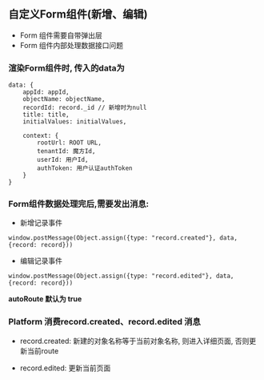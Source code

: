 ## 自定义Form组件(新增、编辑)

- Form 组件需要自带弹出层
- Form 组件内部处理数据接口问题

### 渲染Form组件时, 传入的data为
```
data: {
    appId: appId,
    objectName: objectName,
    recordId: record._id // 新增时为null 
    title: title,
    initialValues: initialValues,

    context: {
        rootUrl: ROOT URL,
        tenantId: 魔方Id,
        userId: 用户Id,
        authToken: 用户认证authToken
    }
}
```

### Form组件数据处理完后,需要发出消息:

- 新增记录事件
```
window.postMessage(Object.assign({type: "record.created"}, data, {record: record}))
```

- 编辑记录事件
```
window.postMessage(Object.assign({type: "record.edited"}, data, {record: record}))
```

**autoRoute 默认为 true**

### Platform 消费record.created、record.edited 消息

- record.created: 新建的对象名称等于当前对象名称, 则进入详细页面, 否则更新当前route

- record.edited: 更新当前页面
